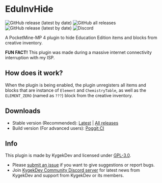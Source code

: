 # EduInvHide

![GitHub release (latest by date)](https://img.shields.io/github/v/release/kdpls/EduInvHide?style=flat-square)
![GitHub all releases](https://img.shields.io/github/downloads/kdpls/EduInvHide/total?label=downloads%40total&style=flat-square)
![GitHub release (latest by date)](https://img.shields.io/github/downloads/kdpls/EduInvHide/latest/total?style=flat-square)
![Discord](https://img.shields.io/discord/856281149503963166?style=flat-square)

A PocketMine-MP 4 plugin to hide Education Edition items and blocks from creative inventory.

**FUN FACT!** This plugin was made during a massive internet connectivity interruption with my ISP.

## How does it work?

When the plugin is being enabled, the plugin unregisters all items and blocks that are instance of `Element` and `ChemistryTable`, as well as the `ELEMENT_ZERO` (named as `???`) block from the creative inventory.

## Downloads

- Stable version (Recommended): [Latest](https://github.com/kdpls/EduInvHide/releases/latest) | [All releases](https://github.com/kdpls/EduInvHide/releases)
- Build version (For advanced users): [Poggit CI](https://poggit.pmmp.io/ci/kdpls/EduInvHide/~)

## Info

This plugin is made by KygekDev and licensed under [GPL-3.0](/LICENSE).

- Please [submit an issue](https://github.com/kdpls/EduInvHide/issues) if you want to give suggestions or report bugs.
- Join [KygekDev Community Discord server](https://discord.gg/TstDS9jZf7) for latest news from KygekDev and support from KygekDev or its members.
